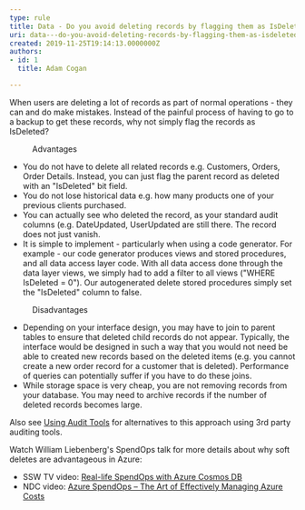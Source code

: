 ```yaml
---
type: rule
title: Data - Do you avoid deleting records by flagging them as IsDeleted (aka Soft Delete)?
uri: data---do-you-avoid-deleting-records-by-flagging-them-as-isdeleted-aka-soft-delete
created: 2019-11-25T19:14:13.0000000Z
authors:
- id: 1
  title: Adam Cogan

---
```




<span class='intro'> <p class="ssw15-rteElement-P">​​​​When users are deleting a lot of records as part of normal operations - they can and do make mistakes. Instead of the painful process of having to go to a backup to get these records, why not simply flag the records as IsDeleted?​​<br></p> </span>

<dd class="ssw15-rteElement-FigureGood">Advant​ages<br></dd><ul><li>You do not have to delete all related records e.g. Customers, Orders, Order Details. Instead, you can just flag the parent record as deleted with an &quot;IsDeleted&quot; bit field.<br></li><li>You do not lose historical data e.g. how many products one of your previous clients purchased.<br></li><li>You can actually see who deleted the record, as your standard audit columns (e.g. DateUpdated, UserUpdated are still there. The record does not just vanish.<br></li><li>It is simple to implement - particularly when using a code generator. For example - our code generator produces views and stored procedures, and all data access layer code. With all data access done through the data layer views, we simply had to add a filter to all views (&quot;WHERE IsDeleted&#160;= 0&quot;). Our autogenerated delete stored procedures simply set the &quot;IsDeleted&quot; column to false.</li></ul><dd class="ssw15-rteElement-FigureBad">Disa​dvantages<br></dd><ul><li>Depending on your interface design, you may have to join to parent tables to ensure that deleted child records do not appear. Typically, the interface would be designed in such a way that you would not need be able to created new records based on the deleted items (e.g. you cannot create a new order record for a customer that is deleted). Performance of queries can potentially suffer if you have to do these joins.</li><li>While storage space is very cheap, you are not removing records from your database. You may need to archive records if the number of deleted records becomes large.<br></li></ul><p>Also see&#160;<a href="/_layouts/15/FIXUPREDIRECT.ASPX?WebId=3dfc0e07-e23a-4cbb-aac2-e778b71166a2&amp;TermSetId=07da3ddf-0924-4cd2-a6d4-a4809ae20160&amp;TermId=ef105dbd-7c49-4c2b-8e96-b78ac507d5e6">Using A​udit To​ols</a>&#160;for alternatives to this approach using 3rd party auditing tools.​<br></p><div class="greyBox"><p>Watch William Liebenberg's SpendOps talk for more details about why soft deletes are advantageous in Azure&#58;<br></p><ul><li>SSW TV&#160;video&#58; 
         <a href="https&#58;//www.youtube.com/watch?v=qfPQR8XlwFo">Real-life SpendOps with Azure Cosmos DB</a><br></li><li>NDC video&#58; 
         <a href="https&#58;//www.youtube.com/watch?v=zxSlKiWOOzw">Azure SpendOps – The Art of Effectively Managing Azure Costs</a><br></li></ul></div>


